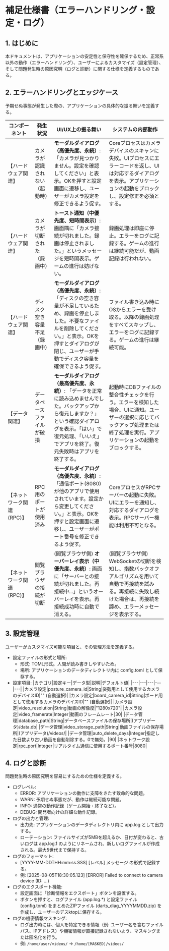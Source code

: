 # 補足仕様書（エラーハンドリング・設定・ログ）
## 1. はじめに
本ドキュメントは、アプリケーションの安定性と保守性を確保するため、正常系以外の動作（エラーハンドリング）、ユーザーによるカスタマイズ（設定管理）、そして問題発生時の原因究明（ログと診断）に関する仕様を定義するものである。

## 2. エラーハンドリングとエッジケース
予期せぬ事態が発生した際の、アプリケーションの具体的な振る舞いを定義する。

|コンポーネント|発生状況|UI/UX上の振る舞い|システムの内部動作|
|---|---|---|---|
|【ハードウェア関連】|カメラが認識されない（起動時）|**モーダルダイアログ（高優先度、永続）**: 「カメラが見つかりません。設定を確認してください」と表示。OKを押すと設定画面に遷移し、ユーザーがカメラ設定を修正できるよう促す。|Coreプロセスはカメラデバイスのスキャンに失敗。UIプロセスにエラーコードを返し、UIは対応するダイアログを表示。アプリケーションの起動をブロックし、設定修正を必須とする。|
|【ハードウェア関連】|カメラが切断された（録画中）|**トースト通知（中優先度、短時間表示）**: 画面隅に「カメラ接続が切れました。録画は停止されました。」というメッセージを短時間表示。ゲームの進行は妨げない。|録画処理は即座に停止。エラーをログに記録する。ゲームの進行は継続可能だが、動画記録は行われない。|
|【ハードウェア関連】|ディスク空き容量不足（録画中）|**モーダルダイアログ（高優先度、永続）**: 「ディスクの空き容量が不足しているため、録画を停止しました。不要なファイルを削除してください。」と表示。OKを押すとダイアログが閉じ、ユーザーが手動でディスク容量を確保できるよう促す。|ファイル書き込み時にOSからエラーを受け取る。以降の録画処理をすべてスキップし、エラーをログに記録する。ゲームの進行は継続可能。|
|【データ関連】|データベースファイルが破損|**モーダルダイアログ（最高優先度、永続）**: 「データを正常に読み込めませんでした。バックアップから復元しますか？」という確認ダイアログを表示。「はい」で復元処理、「いいえ」でアプリを終了。復元失敗時はアプリを終了する。|起動時にDBファイルの整合性チェックを行う。エラーを検知した場合、UIに通知。ユーザーの選択に応じてバックアップ処理または終了処理を実行。アプリケーションの起動をブロックする。|
|【ネットワーク関連 (RPC)】|RPC用のポートが使用済み|**モーダルダイアログ（高優先度、永続）**: 「通信ポート(8080)が他のアプリで使用されています。設定から変更してください。」と表示。OKを押すと設定画面に遷移し、ユーザーがポート番号を修正できるよう促す。|CoreプロセスがRPCサーバーの起動に失敗。UIにエラーを通知し、対応するダイアログを表示。RPCサーバー機能は利用不可となる。|
|【ネットワーク関連 (RPC)】|閲覧ブラウザの接続が切断|(閲覧ブラウザ側) **オーバーレイ表示（中優先度、永続）**: 画面に「サーバーとの接続が切れました。再接続中...」というオーバーレイを表示。再接続成功時に自動で消える。|(閲覧ブラウザ側) WebSocketの切断を検知し、指数バックオフアルゴリズムを用いて自動で再接続を試みる。再接続に失敗し続けた場合は、再接続を諦め、エラーメッセージを表示する。|

## 3. 設定管理
ユーザーがカスタマイズ可能な項目と、その管理方法を定義する。

- 設定ファイルの形式と場所:
    - 形式: TOML形式。人間が読み書きしやすいため。
    - 場所: アプリケーションのデータディレクトリ内に config.toml として保存する。
- 設定項目:
|カテゴリ|設定キー|データ型|説明|デフォルト値|
|---|---|---|---|---|
|カメラ設定|posture_camera_id|String|姿勢用として使用するカメラのデバイスID|"" (自動選択)|
|カメラ設定|board_camera_id|String|ボード用として使用するカメラのデバイスID|"" (自動選択)|
|カメラ設定|video_resolution|String|動画の解像度|"1280x720"|
|カメラ設定|video_framerate|Integer|動画のフレームレート|30|
|データ管理|database_path|String|データベースファイルの保存場所|(アプリデータ)/data.db|
|データ管理|video_storage_path|String|動画ファイルの保存場所|(アプリデータ)/videos/|
|データ管理|auto_delete_days|Integer|指定した日数より古い動画を自動削除する。0で無効。|90|
|ネットワーク設定|rpc_port|Integer|リアルタイム通信に使用するポート番号|8080|

## 4. ログと診断
問題発生時の原因究明を容易にするための仕様を定義する。

- ログレベル:
    - ERROR: アプリケーションの動作に支障をきたす致命的な問題。
    - WARN: 予期せぬ事態だが、動作は継続可能な問題。
    - INFO: 通常の動作記録（ゲーム開始・終了など）。
    - DEBUG: 開発者向けの詳細な動作記録。
- ログの出力と管理:
    - 出力先: アプリケーションのデータディレクトリ内に app.log として出力する。
    - ローテーション: ファイルサイズが5MBを超えるか、日付が変わると、古いログは app.log.1 のようにリネームされ、新しいログファイルが作成される。最大5世代まで保持する。
- ログのフォーマット:
    - [YYYY-MM-DDTHH:mm:ss.SSS] [レベル] メッセージ の形式で記録する。
    - 例: [2025-08-05T18:30:05.123] [ERROR] Failed to connect to camera device (ID: ...)
- ログのエクスポート機能:
    - 設定画面に「診断情報をエクスポート」ボタンを設置する。
    - ボタンを押すと、ログファイル (app.log.*) と設定ファイル (config.toml) をまとめたZIPファイル (darts_diag_YYYYMMDD.zip) を作成し、ユーザーのデスktopに保存する。
- ログの機密情報マスキング:
    - ログ出力時には、個人を特定できる情報（例: ユーザー名を含むファイルパス、IPアドレス）や機密情報が直接記録されないよう、マスキングまたは匿名化を行う。
    - 例: `/home/user/videos/` -> `/home/[MASKED]/videos/`
